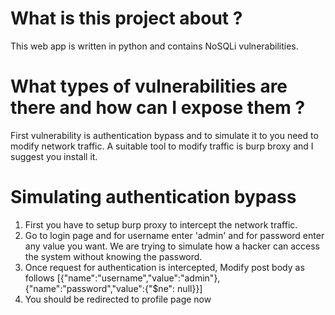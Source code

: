 
What is this project about ?
============================ 

This web app is written in python and contains NoSQLi vulnerabilities. 

What types of vulnerabilities are there and how can I expose them ?
===================================================================

First vulnerability is authentication bypass and to simulate it to you need to modify network traffic. A suitable tool to modify traffic is burp broxy and I suggest you install it.

Simulating authentication bypass
================================

1. First you have to setup burp proxy to intercept the network traffic.
2. Go to login page and for username enter 'admin' and for password enter any value you want. We are trying to simulate how a hacker can access the system without knowing the password.
3. Once request for authentication is intercepted, Modify post body as follows
[{"name":"username","value":"admin"},{"name":"password","value":{"$ne": null}}]
4. You should be redirected to profile page now
